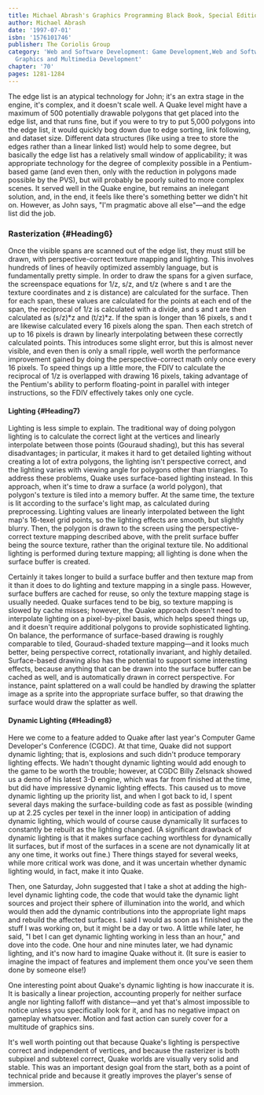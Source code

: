 ```yaml
---
title: Michael Abrash's Graphics Programming Black Book, Special Edition
author: Michael Abrash
date: '1997-07-01'
isbn: '1576101746'
publisher: The Coriolis Group
category: 'Web and Software Development: Game Development,Web and Software Development:
  Graphics and Multimedia Development'
chapter: '70'
pages: 1281-1284
---
```


The edge list is an atypical technology for John; it's an extra stage in
the engine, it's complex, and it doesn't scale well. A Quake level might
have a maximum of 500 potentially drawable polygons that get placed into
the edge list, and that runs fine, but if you were to try to put 5,000
polygons into the edge list, it would quickly bog down due to edge
sorting, link following, and dataset size. Different data structures
(like using a tree to store the edges rather than a linear linked list)
would help to some degree, but basically the edge list has a relatively
small window of applicability; it was appropriate technology for the
degree of complexity possible in a Pentium-based game (and even then,
only with the reduction in polygons made possible by the PVS), but will
probably be poorly suited to more complex scenes. It served well in the
Quake engine, but remains an inelegant solution, and, in the end, it
feels like there's something better we didn't hit on. However, as John
says, "I'm pragmatic above all else"—and the edge list did the job.

### Rasterization {#Heading6}

Once the visible spans are scanned out of the edge list, they must still
be drawn, with perspective-correct texture mapping and lighting. This
involves hundreds of lines of heavily optimized assembly language, but
is fundamentally pretty simple. In order to draw the spans for a given
surface, the screenspace equations for 1/z, s/z, and t/z (where s and t
are the texture coordinates and z is distance) are calculated for the
surface. Then for each span, these values are calculated for the points
at each end of the span, the reciprocal of 1/z is calculated with a
divide, and s and t are then calculated as (s/z)\*z and (t/z)\*z. If the
span is longer than 16 pixels, s and t are likewise calculated every 16
pixels along the span. Then each stretch of up to 16 pixels is drawn by
linearly interpolating between these correctly calculated points. This
introduces some slight error, but this is almost never visible, and even
then is only a small ripple, well worth the performance improvement
gained by doing the perspective-correct math only once every 16 pixels.
To speed things up a little more, the FDIV to calculate the reciprocal
of 1/z is overlapped with drawing 16 pixels, taking advantage of the
Pentium's ability to perform floating-point in parallel with integer
instructions, so the FDIV effectively takes only one cycle.

#### Lighting {#Heading7}

Lighting is less simple to explain. The traditional way of doing polygon
lighting is to calculate the correct light at the vertices and linearly
interpolate between those points (Gouraud shading), but this has several
disadvantages; in particular, it makes it hard to get detailed lighting
without creating a lot of extra polygons, the lighting isn't perspective
correct, and the lighting varies with viewing angle for polygons other
than triangles. To address these problems, Quake uses surface-based
lighting instead. In this approach, when it's time to draw a surface (a
world polygon), that polygon's texture is tiled into a memory buffer. At
the same time, the texture is lit according to the surface's light map,
as calculated during preprocessing. Lighting values are linearly
interpolated between the light map's 16-texel grid points, so the
lighting effects are smooth, but slightly blurry. Then, the polygon is
drawn to the screen using the perspective-correct texture mapping
described above, with the prelit surface buffer being the source
texture, rather than the original texture tile. No additional lighting
is performed during texture mapping; all lighting is done when the
surface buffer is created.

Certainly it takes longer to build a surface buffer and then texture map
from it than it does to do lighting and texture mapping in a single
pass. However, surface buffers are cached for reuse, so only the texture
mapping stage is usually needed. Quake surfaces tend to be big, so
texture mapping is slowed by cache misses; however, the Quake approach
doesn't need to interpolate lighting on a pixel-by-pixel basis, which
helps speed things up, and it doesn't require additional polygons to
provide sophisticated lighting. On balance, the performance of
surface-based drawing is roughly comparable to tiled, Gouraud-shaded
texture mapping—and it looks much better, being perspective correct,
rotationally invariant, and highly detailed. Surface-based drawing also
has the potential to support some interesting effects, because anything
that can be drawn into the surface buffer can be cached as well, and is
automatically drawn in correct perspective. For instance, paint
splattered on a wall could be handled by drawing the splatter image as a
sprite into the appropriate surface buffer, so that drawing the surface
would draw the splatter as well.

#### Dynamic Lighting {#Heading8}

Here we come to a feature added to Quake after last year's Computer Game
Developer's Conference (CGDC). At that time, Quake did not support
dynamic lighting; that is, explosions and such didn't produce temporary
lighting effects. We hadn't thought dynamic lighting would add enough to
the game to be worth the trouble; however, at CGDC Billy Zelsnack showed
us a demo of his latest 3-D engine, which was far from finished at the
time, but did have impressive dynamic lighting effects. This caused us
to move dynamic lighting up the priority list, and when I got back to
id, I spent several days making the surface-building code as fast as
possible (winding up at 2.25 cycles per texel in the inner loop) in
anticipation of adding dynamic lighting, which would of course cause
dynamically lit surfaces to constantly be rebuilt as the lighting
changed. (A significant drawback of dynamic lighting is that it makes
surface caching worthless for dynamically lit surfaces, but if most of
the surfaces in a scene are not dynamically lit at any one time, it
works out fine.) There things stayed for several weeks, while more
critical work was done, and it was uncertain whether dynamic lighting
would, in fact, make it into Quake.

Then, one Saturday, John suggested that I take a shot at adding the
high-level dynamic lighting code, the code that would take the dynamic
light sources and project their sphere of illumination into the world,
and which would then add the dynamic contributions into the appropriate
light maps and rebuild the affected surfaces. I said I would as soon as
I finished up the stuff I was working on, but it might be a day or two.
A little while later, he said, "I bet I can get dynamic lighting working
in less than an hour," and dove into the code. One hour and nine minutes
later, we had dynamic lighting, and it's now hard to imagine Quake
without it. (It sure is easier to imagine the impact of features and
implement them once you've seen them done by someone else!)

One interesting point about Quake's dynamic lighting is how inaccurate
it is. It is basically a linear projection, accounting properly for
neither surface angle nor lighting falloff with distance—and yet that's
almost impossible to notice unless you specifically look for it, and has
no negative impact on gameplay whatsoever. Motion and fast action can
surely cover for a multitude of graphics sins.

It's well worth pointing out that because Quake's lighting is
perspective correct and independent of vertices, and because the
rasterizer is both subpixel and subtexel correct, Quake worlds are
visually very solid and stable. This was an important design goal from
the start, both as a point of technical pride and because it greatly
improves the player's sense of immersion.
